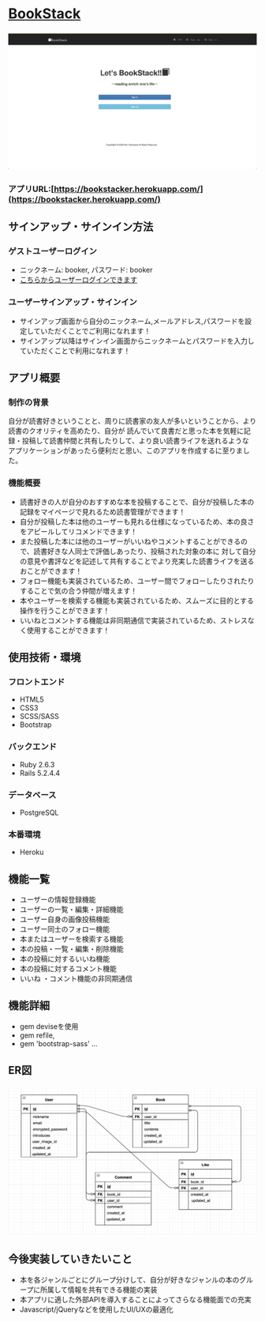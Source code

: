 # [BookStack](https://bookstacker.herokuapp.com/ "BookStack")
### ![Bookstack](/app/assets/images/bookstack.png)
### アプリURL:[https://bookstacker.herokuapp.com/](https://bookstacker.herokuapp.com/)

## サインアップ・サインイン方法
### ゲストユーザーログイン
- ニックネーム: booker, パスワード: booker
- [こちらからユーザーログインできます](https://bookstacker.herokuapp.com/users/sign_in)

### ユーザーサインアップ・サインイン
- サインアップ画面から自分のニックネーム,メールアドレス,パスワードを設定していただくことでご利用になれます！
- サインアップ以降はサインイン画面からニックネームとパスワードを入力していただくことで利用になれます！

## アプリ概要
### 制作の背景
自分が読書好きということと、周りに読書家の友人が多いということから、より読書のクオリティを高めたり、自分が
読んでいて良書だと思った本を気軽に記録・投稿して読書仲間と共有したりして、より良い読書ライフを送れるような
アプリケーションがあったら便利だと思い、このアプリを作成するに至りました。
<br>
### 機能概要
- 読書好きの人が自分のおすすめな本を投稿することで、自分が投稿した本の記録をマイページで見れるため読書管理ができます！
- 自分が投稿した本は他のユーザーも見れる仕様になっているため、本の良さをアピールしてリコメンドできます！
- また投稿した本には他のユーザーがいいねやコメントすることができるので、読書好きな人同士で評価しあったり、投稿された対象の本に
  対して自分の意見や書評などを記述して共有することでより充実した読書ライフを送るおことができます！
- フォロー機能も実装されているため、ユーザー間でフォローしたりされたりすることで気の合う仲間が増えます！
- 本やユーザーを検索する機能も実装されているため、スムーズに目的とする操作を行うことができます！
- いいねとコメントする機能は非同期通信で実装されているため、ストレスなく使用することができます！

## 使用技術・環境
### フロントエンド
- HTML5
- CSS3
- SCSS/SASS
- Bootstrap

### バックエンド
- Ruby 2.6.3
- Rails 5.2.4.4

### データベース
- PostgreSQL

### 本番環境
- Heroku

## 機能一覧
- ユーザーの情報登録機能
- ユーザーの一覧・編集・詳細機能
- ユーザー自身の画像投稿機能
- ユーザー同士のフォロー機能
- 本またはユーザーを検索する機能
- 本の投稿・一覧・編集・削除機能
- 本の投稿に対するいいね機能
- 本の投稿に対するコメント機能
- いいね ・コメント機能の非同期通信

## 機能詳細
- gem deviseを使用
- gem refile,
- gem 'bootstrap-sass'
...

## ER図
### ![ER図](/app/assets/images/ER1.png)

## 今後実装していきたいこと
- 本を各ジャンルごとにグループ分けして、自分が好きなジャンルの本のグループに所属して情報を共有できる機能の実装
- 本アプリに適した外部APIを導入することによってさらなる機能面での充実
- Javascript/jQueryなどを使用したUI/UXの最適化
